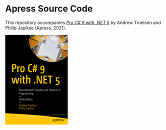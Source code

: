 # Apress Source Code

This repository accompanies [_Pro C# 9 with .NET 5_](https://www.apress.com/9781484269381) by Andrew Troelsen and Philip Japikse (Apress, 2021).

[comment]: #cover

![Cover image](9781484269381.jpg)

